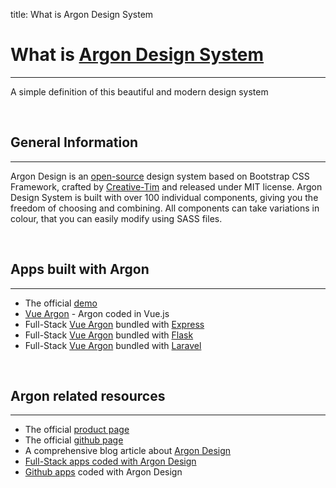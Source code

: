 title: What is Argon Design System

# What is [Argon Design System](https://appseed.us/ui-kit/argon-design-system)
---

A simple definition of this beautiful and modern design system

<br />

## General Information
---

Argon Design is an [open-source](https://en.wikipedia.org/wiki/Open-source_software) design system based on Bootstrap CSS Framework, crafted by [Creative-Tim](https://www.creative-tim.com/) and released under MIT license. 
Argon Design System is built with over 100 individual components, giving you the freedom of choosing and combining. All components can take variations in colour, that you can easily modify using SASS files.

<br />

## Apps built with Argon
---

- The official [demo](https://demos.creative-tim.com/argon-design-system/index.html)
- [Vue Argon](https://vuejs.appseed.us/) - Argon coded in Vue.js
- Full-Stack [Vue Argon](https://appseed.us/apps/vuejs/express/argon-design-system-creative-tim) bundled with [Express](https://expressjs.com/)
- Full-Stack [Vue Argon](https://appseed.us/apps/flask-apps/argon-design-system-creative-tim) bundled with [Flask](http://flask.pocoo.org/)
- Full-Stack [Vue Argon](https://appseed.us/apps/flask-apps/argon-design-system-creative-tim) bundled with [Laravel](https://laravel.com/)

<br />

## Argon related resources
---

- The official [product page](https://www.creative-tim.com/product/argon-design-system)
- The official [github page](https://github.com/creativetimofficial/argon-design-system)
- A comprehensive blog article about [Argon Design](https://blog.appseed.us/argon-design-system/)
- [Full-Stack apps coded with Argon Design](https://appseed.us/apps/argon-design-system) 
- [Github apps](https://github.com/search?q=argon+design+system) coded with Argon Design



